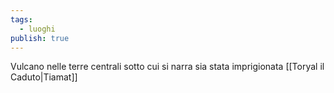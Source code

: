 ```yaml
---
tags:
  - luoghi
publish: true
---
```

Vulcano nelle terre centrali sotto cui si narra sia stata imprigionata [[Toryal il Caduto|Tiamat]]

